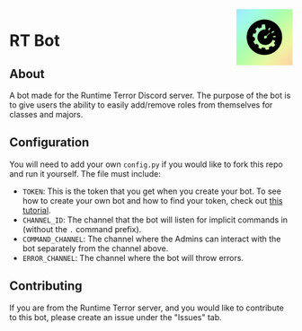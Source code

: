 <img src="RT_Logo.png" alt="Logo" title = "Logo" align="right" width="100" height="100" />

# RT Bot
## About
A bot made for the Runtime Terror Discord server. The purpose of the bot is to give users the ability to easily add/remove roles from themselves for classes and majors.
## Configuration
You will need to add your own `config.py` if you would like to fork this repo and run it yourself. The file must include:
* `TOKEN`: This is the token that you get when you create your bot. To see how to create your own bot and how to find your token, check out [this tutorial](https://discordpy.readthedocs.io/en/latest/discord.html).
* `CHANNEL_ID`: The channel that the bot will listen for implicit commands in (without the `.` command prefix).
* `COMMAND_CHANNEL`: The channel where the Admins can interact with the bot separately from the channel above.
* `ERROR_CHANNEL`: The channel where the bot will throw errors.
## Contributing
If you are from the Runtime Terror server, and you would like to contribute to this bot, please create an issue under the "Issues" tab.